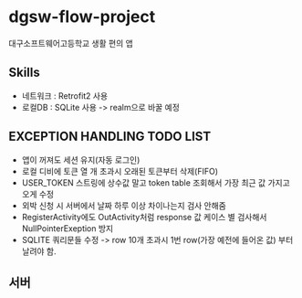# dgsw-flow-project
대구소프트웨어고등학교 생활 편의 앱

## Skills
* 네트워크 : Retrofit2 사용  
* 로컬DB : SQLite 사용 -> realm으로 바꿀 예정  

## EXCEPTION HANDLING TODO LIST  
* 앱이 꺼져도 세션 유지(자동 로그인)   
* 로컬 디비에 토큰 열 개 초과시 오래된 토큰부터 삭제(FIFO)   
* USER_TOKEN 스트링에 상수값 말고 token table 조회해서 가장 최근 값 가지고 오게 수정   
* 외박 신청 시 서버에서 날짜 하루 이상 차이나는지 검사 안해줌   
* RegisterActivity에도 OutActivity처럼 response 값 케이스 별 검사해서 NullPointerExeption 방지   
* SQLITE 쿼리문들 수정 -> row 10개 초과시 1번 row(가장 예전에 들어온 값) 부터 날려야 함.  

## 서버 
